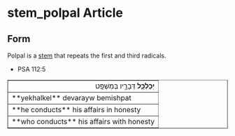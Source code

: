 # stem_polpal Article

## Form
Polpal is a [stem](https://git.door43.org/Door43/en-uhg/src/master/content/stem/02.md) that repeats the first and third radicals. 

* PSA 112:5
<table border="1" class="docutils">
<colgroup>
<col width="100%" />
</colgroup>
<tbody valign="top">
<tr class="row-odd" align="right"><td><b>יְכַלְכֵּ֖ל</b> דְּבָרָ֣יו בְּמִשְׁפָּֽט</td>
</tr>
<tr class="row-even"><td>**yekhalkel** devarayw bemishpat</td>
</tr>
<tr class="row-odd"><td>**he conducts** his affairs in honesty</td>
</tr>
<tr class="row-even"><td>**who conducts** his affairs with honesty</td>
</tr>
</tbody>
</table>